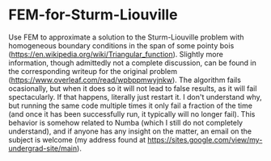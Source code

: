 # FEM-for-Sturm-Liouville
Use FEM to approximate a solution to the Sturm-Liouville problem with homogeneous boundary conditions in the span of some pointy bois (https://en.wikipedia.org/wiki/Triangular_function).
Slightly more information, though admittedly not a complete discussion, can be found in the corresponding writeup for the original problem (https://www.overleaf.com/read/wpbppmwyjnkw).
The algorithm fails ocasionally, but when it does so it will not lead to false results, as it will fail spectacularly. If that happens, literally just restart it.
I don't understand why, but running the same code multiple times it only fail a fraction of the time (and once it has been successfully run, it typically will no longer fail).
This behavior is somehow related to Numba (which I still do not completely understand), and if anyone has any insight on the matter, an email on the subject is welcome (my address found at https://sites.google.com/view/my-undergrad-site/main).
